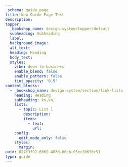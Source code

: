 ```yaml
---
_schema: guide_page
title: New Guide Page Test
description:
topper:
  _bookshop_name: design-system/topper/default
  subheading: Subheading
  label:
  background_image:
  alt_text:
  heading: Heading
  body_text:
  styles:
    vibe: down-to-business
    enable_blend: false
    enable_pattern: false
    tint_opacity: '0.5'
content_blocks:
  - _bookshop_name: design-system/section/link-lists
    heading: Heading
    subheading: kn,kn,
    lists:
      - topic: List 1
        description:
        items:
          - text:
            url:
    config:
      edit_mode_only: false
    styles:
      margin:
uuid: 827f3392-6069-483d-86cb-05ec20630c51
type: guide
---
```

